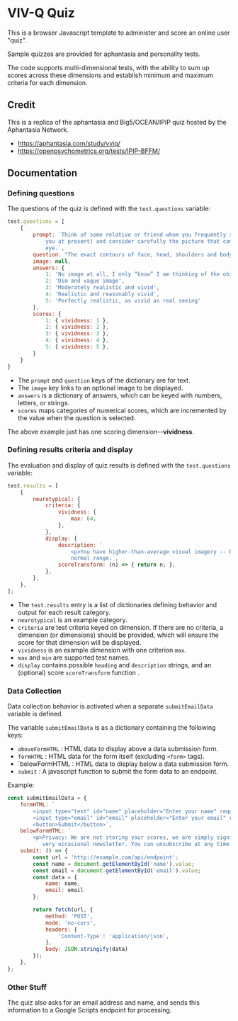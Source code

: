 # VIV-Q Quiz

This is a browser Javascript template to administer and score an online user "quiz".

Sample quizzes are provided for aphantasia and personality tests.

The code supports multi-dimensional tests, with the ability to sum up scores
across these dimensions and establish minimum and maximum criteria for each dimension.

## Credit

This is a replica of the aphantasia and Big5/OCEAN/IPIP quiz hosted by the Aphantasia Network.

- https://aphantasia.com/study/vviq/
- https://openpsychometrics.org/tests/IPIP-BFFM/

## Documentation

### Defining questions

The questions of the quiz is defined with the `test.questions` variable:

```javascript
test.questions = [
    {
        prompt: `Think of some relative or friend whom you frequently see (but who is not with
            you at present) and consider carefully the picture that comes before your mind’s
            eye.`,
        question: "The exact contours of face, head, shoulders and body.",
        image: null,
        answers: {
            1: 'No image at all, I only “know” I am thinking of the object',
            2: 'Dim and vague image',
            3: 'Moderately realistic and vivid',
            4: 'Realistic and reasonably vivid',
            5: 'Perfectly realistic, as vivid as real seeing'
        },
        scores: {
            1: { vividness: 1 },
            2: { vividness: 2 },
            3: { vividness: 3 },
            4: { vividness: 4 },
            5: { vividness: 5 },
        }
    }
}
```

- The `prompt` and `question` keys of the dictionary are for text.
- The `image` key links to an optional image to be displayed.
- `answers` is a dictionary of answers, which can be keyed with numbers, letters, or strings.
- `scores` maps categories of numerical scores, which are incremented by the value when the question is selected.

The above example just has one scoring dimension--__vividness__.

### Defining results criteria and display

The evaluation and display of quiz results is defined with the `test.questions` variable:

```javascript
test.results = [
    {
        neurotypical: {
            criteria: {
                vividness: {
                    max: 64,
                },
            },
            display: {
                description: `
                    <p>You have higher-than-average visual imagery -- but you’re still in the
                    normal range.`,
                scoreTransform: (n) => { return n; },
            },
        },
    },
];
```

- The `test.results` entry is a list of dictionaries defining behavior and output for each result category.
- `neurotypical` is an example category.
- `criteria` are test criteria keyed on dimension. If there are no criteria, a dimension (or dimensions)
should be provided, which will ensure the score for that dimension will be displayed.
- `vividness` is an example dimension with one criterion `max`.
- `max` and `min` are supported test names.
- `display` contains possible `heading` and `description` strings, and an (optional) score `scoreTransform` function .

### Data Collection

Data collection behavior is activated when a separate `submitEmailData` variable is defined.

The variable `submitEmailData` is as a dictionary containing the following keys:
- `aboveFormHTML` : HTML data to display above a data submission form.
- `formHTML` : HTML data for the form itself (excluding `<form>` tags).
- `belowFormHTML : HTML data to display below a data submission form.
- `submit` : A javascript function to submit the form data to an endpoint.

Example:

```javascript
const submitEmailData = {
    formHTML: `
        <input type="text" id="name" placeholder="Enter your name" required>
        <input type="email" id="email" placeholder="Enter your email" required>
        <button>Submit</button>`,
    belowFormHTML: `
        <p>Privacy: We are not storing your scores, we are simply signing you up to a
           very occasional newsletter. You can unsubscribe at any time.`,
    submit: () => {
        const url = 'http://example.com/api/endpoint';
        const name = document.getElementById('name').value;
        const email = document.getElementById('email').value;
        const data = {
            name: name,
            email: email
        };

        return fetch(url, {
            method: 'POST',
            mode: 'no-cors',
            headers: {
                'Content-Type': 'application/json',
            },
            body: JSON.stringify(data)
        });
    },
};
```

### Other Stuff

The quiz also asks for an email address and name, and sends this information to a Google Scripts endpoint for processing.
